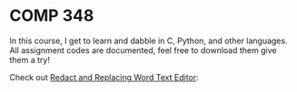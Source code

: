 # COMP 348

In this course, I get to learn and dabble in C, Python, and other languages. All assignment codes are documented, feel free to download them give them a try!

Check out [Redact and Replacing Word Text Editor](https://github.com/PercyNguyen7/COMP348/blob/main/Assignments/A1/README.md): 



